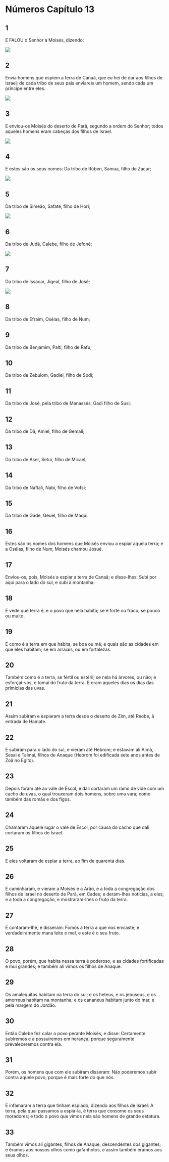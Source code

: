 # Números Capítulo 13

## 1
E FALOU o Senhor a Moisés, dizendo:

![](../.img/Nm/13/1-0.jpg)

## 2
Envia homens que espiem a terra de Canaã, que eu hei de dar aos filhos de Israel; de cada tribo de seus pais enviareis um homem, sendo cada um príncipe entre eles.

![](../.img/Nm/13/2-0.jpg)

## 3
E enviou-os Moisés do deserto de Parã, segundo a ordem do Senhor; todos aqueles homens eram cabeças dos filhos de Israel.

![](../.img/Nm/13/3-0.jpg)

## 4
E estes são os seus nomes: Da tribo de Rúben, Samua, filho de Zacur;

![](../.img/Nm/13/4-0.jpg)

## 5
Da tribo de Simeão, Safate, filho de Hori;

![](../.img/Nm/13/5-0.jpg)

## 6
Da tribo de Judá, Calebe, filho de Jefoné;

![](../.img/Nm/13/6-0.jpg)

## 7
Da tribo de Issacar, Jigeal, filho de José;

![](../.img/Nm/13/7-0.jpg)

## 8
Da tribo de Efraim, Oséias, filho de Num;

## 9
Da tribo de Benjamim, Palti, filho de Rafu;

## 10
Da tribo de Zebulom, Gadiel, filho de Sodi;

## 11
Da tribo de José, pela tribo de Manassés, Gadi filho de Susi;

## 12
Da tribo de Dã, Amiel, filho de Gemali;

## 13
Da tribo de Aser, Setur, filho de Micael;

## 14
Da tribo de Naftali, Nabi, filho de Vofsi;

## 15
Da tribo de Gade, Geuel, filho de Maqui.

## 16
Estes são os nomes dos homens que Moisés enviou a espiar aquela terra; e a Oséias, filho de Num, Moisés chamou Josué.

## 17
Enviou-os, pois, Moisés a espiar a terra de Canaã; e disse-lhes: Subi por aqui para o lado do sul, e subi à montanha:

## 18
E vede que terra é, e o povo que nela habita; se é forte ou fraco; se pouco ou muito.

## 19
E como é a terra em que habita, se boa ou má; e quais são as cidades em que eles habitam; se em arraiais, ou em fortalezas.

## 20
Também como é a terra, se fértil ou estéril; se nela há árvores, ou não; e esforçai-vos, e tomai do fruto da terra. E eram aqueles dias os dias das primícias das uvas.

## 21
Assim subiram e espiaram a terra desde o deserto de Zim, até Reobe, à entrada de Hamate.

## 22
E subiram para o lado do sul, e vieram até Hebrom; e estavam ali Aimã, Sesai e Talmai, filhos de Anaque (Hebrom foi edificada sete anos antes de Zoã no Egito).

## 23
Depois foram até ao vale de Escol, e dali cortaram um ramo de vide com um cacho de uvas, o qual trouxeram dois homens, sobre uma vara; como também das romãs e dos figos.

## 24
Chamaram àquele lugar o vale de Escol, por causa do cacho que dali cortaram os filhos de Israel.

## 25
E eles voltaram de espiar a terra, ao fim de quarenta dias.

## 26
E caminharam, e vieram a Moisés e a Arão, e a toda a congregação dos filhos de Israel no deserto de Parã, em Cades; e deram-lhes notícias, a eles, e a toda a congregação, e mostraram-lhes o fruto da terra.

## 27
E contaram-lhe, e disseram: Fomos à terra a que nos enviaste; e verdadeiramente mana leite e mel, e este é o seu fruto.

## 28
O povo, porém, que habita nessa terra é poderoso, e as cidades fortificadas e mui grandes; e também ali vimos os filhos de Anaque.

## 29
Os amalequitas habitam na terra do sul; e os heteus, e os jebuseus, e os amorreus habitam na montanha; e os cananeus habitam junto do mar, e pela margem do Jordão.

## 30
Então Calebe fez calar o povo perante Moisés, e disse: Certamente subiremos e a possuiremos em herança; porque seguramente prevaleceremos contra ela.

## 31
Porém, os homens que com ele subiram disseram: Não poderemos subir contra aquele povo, porque é mais forte do que nós.

## 32
E infamaram a terra que tinham espiado, dizendo aos filhos de Israel: A terra, pela qual passamos a espiá-la, é terra que consome os seus moradores; e todo o povo que vimos nela são homens de grande estatura.

## 33
Também vimos ali gigantes, filhos de Anaque, descendentes dos gigantes; e éramos aos nossos olhos como gafanhotos, e assim também éramos aos seus olhos.

